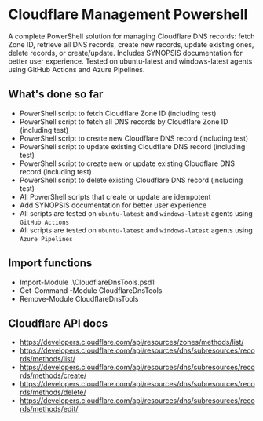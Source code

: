 # Cloudflare Management Powershell

A complete PowerShell solution for managing Cloudflare DNS records: fetch Zone ID, retrieve all DNS records, create new
records, update existing ones, delete records, or create/update. Includes SYNOPSIS documentation for better user
experience. Tested on ubuntu-latest and windows-latest agents using GitHub Actions and Azure Pipelines.

## What's done so far

- PowerShell script to fetch Cloudflare Zone ID (including test)
- PowerShell script to fetch all DNS records by Cloudflare Zone ID (including test)
- PowerShell script to create new Cloudflare DNS record (including test)
- PowerShell script to update existing Cloudflare DNS record (including test)
- PowerShell script to create new or update existing Cloudflare DNS record (including test)
- PowerShell script to delete existing Cloudflare DNS record (including test)
- All PowerShell scripts that create or update are idempotent
- Add SYNOPSIS documentation for better user experience
- All scripts are tested on `ubuntu-latest` and `windows-latest` agents using `GitHub Actions`
- All scripts are tested on `ubuntu-latest` and `windows-latest` agents using `Azure Pipelines`

## Import functions

- Import-Module .\CloudflareDnsTools.psd1
- Get-Command -Module CloudflareDnsTools
- Remove-Module CloudflareDnsTools

## Cloudflare API docs

- https://developers.cloudflare.com/api/resources/zones/methods/list/
- https://developers.cloudflare.com/api/resources/dns/subresources/records/methods/list/
- https://developers.cloudflare.com/api/resources/dns/subresources/records/methods/create/
- https://developers.cloudflare.com/api/resources/dns/subresources/records/methods/delete/
- https://developers.cloudflare.com/api/resources/dns/subresources/records/methods/edit/